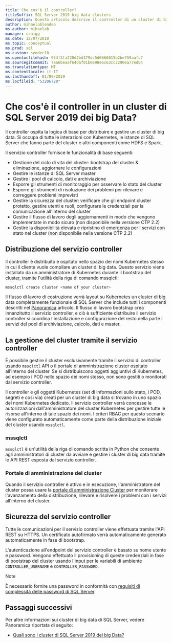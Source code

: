 ```yaml
---
title: Che cos'è il controller?
titleSuffix: SQL Server 2019 big data clusters
description: Questo articolo descrive il controller di un cluster di big data di SQL Server 2019 (anteprima).
author: mihaelablendea
ms.author: mihaelab
manager: craigg
ms.date: 12/07/2018
ms.topic: conceptual
ms.prod: sql
ms.custom: seodec18
ms.openlocfilehash: 954f3fa220d2bd379dc5d6666015b2be759aafc7
ms.sourcegitcommit: 7aa6beaaf64daf01b0e98e6c63cc22906a77ed04
ms.translationtype: MT
ms.contentlocale: it-IT
ms.lasthandoff: 01/09/2019
ms.locfileid: "53206720"
---
```

# <a name="what-is-the-controller-on-a-sql-server-2019-big-data-cluster"></a>Che cos'è il controller in un cluster di SQL Server 2019 dei big Data?

Il controller ospita la logica di base per distribuire e gestire un cluster di big data. Si occupa di tutte le interazioni con Kubernetes, le istanze di SQL Server che fanno parte del cluster e altri componenti come HDFS e Spark. 

Il servizio controller fornisce le funzionalità di base seguenti:

- Gestione del ciclo di vita del cluster: bootstrap del cluster & eliminazione, aggiornare le configurazioni
- Gestire le istanze di SQL Server master
- Gestire i pool di calcolo, dati e archiviazione
- Esporre gli strumenti di monitoraggio per osservare lo stato del cluster
- Esporre gli strumenti di risoluzione dei problemi per rilevare e correggere problemi imprevisti
- Gestire la sicurezza del cluster: verificare che gli endpoint cluster protetto, gestire utenti e ruoli, configurare le credenziali per la comunicazione all'interno del cluster
- Gestire il flusso di lavoro degli aggiornamenti in modo che vengono implementate in modo sicuro (non disponibile nella versione CTP 2.2)
- Gestire la disponibilità elevata e ripristino di emergenza per i servizi con stato nel cluster (non disponibile nella versione CTP 2.2)

## <a name="deploying-the-controller-service"></a>Distribuzione del servizio controller

Il controller è distribuito e ospitato nello spazio dei nomi Kubernetes stesso in cui il cliente vuole compilare un cluster di big data. Questo servizio viene installato da un amministratore di Kubernetes durante il bootstrap del cluster, tramite l'utilità della riga di comando mssqlctl:

```bash
mssqlctl create cluster <name of your cluster>
```

Il flusso di lavoro di costruzione verrà layout su Kubernetes un cluster di big data completamente funzionale di SQL Server che include tutti i componenti descritti nel [Panoramica](big-data-cluster-overview.md) articolo. Il flusso di lavoro bootstrap crea innanzitutto il servizio controller, e ciò è sufficiente distribuire il servizio controller si coordina l'installazione e configurazione del resto della parte i servizi del pool di archiviazione, calcolo, dati e master.

## <a name="managing-the-cluster-through-the-controller-service"></a>La gestione del cluster tramite il servizio controller

È possibile gestire il cluster esclusivamente tramite il servizio di controller usando `mssqlctl` API o il portale di amministrazione cluster ospitato all'interno del cluster. Se si distribuiscono oggetti aggiuntivi di Kubernetes, ad esempio i POD nello spazio dei nomi stesso, non sono gestiti o monitorati dal servizio controller.

Il controller e gli oggetti Kubernetes (set di informazioni sullo stato, i POD, segreti e così via) creati per un cluster di big data si trovano in uno spazio dei nomi Kubernetes dedicato. Il servizio controller verrà concesse le autorizzazioni dall'amministratore del cluster Kubernetes per gestire tutte le risorse all'interno di tale spazio dei nomi.  I criteri RBAC per questo scenario viene configurato automaticamente come parte della distribuzione iniziale del cluster usando `mssqlctl`. 

### <a name="mssqlctl"></a>mssqlctl

`mssqlctl` è un'utilità della riga di comando scritta in Python che consente agli amministratori di cluster da avviare e gestire i cluster di big data tramite le API REST esposta dal servizio controller.

### <a name="cluster-administration-portal"></a>Portale di amministrazione del cluster

Quando il servizio controller è attivo e in esecuzione, l'amministratore del cluster possa usare la [portale di amministrazione Cluster](cluster-admin-portal.md) per monitorare l'avanzamento della distribuzione, rilevare e risolvere i problemi con i servizi all'interno del cluster.

## <a name="controller-service-security"></a>Sicurezza del servizio controller

Tutte le comunicazioni per il servizio controller viene effettuata tramite l'API REST su HTTPS. Un certificato autofirmato verrà automaticamente generato automaticamente in fase di bootstrap. 

L'autenticazione all'endpoint del servizio controller è basato su nome utente e password. Vengono effettuato il provisioning di queste credenziali in fase di bootstrap del cluster usando l'input per le variabili di ambiente `CONTROLLER_USERNAME` e `CONTROLLER_PASSWORD`.

> [!NOTE]
> È necessario fornire una password in conformità con [requisiti di complessità delle password di SQL Server](https://docs.microsoft.com/sql/relational-databases/security/password-policy?view=sql-server-2017).

## <a name="next-steps"></a>Passaggi successivi

Per altre informazioni sui cluster di big data di SQL Server, vedere Panoramica riportata di seguito:

- [Quali sono i cluster di SQL Server 2019 dei big Data?](big-data-cluster-overview.md)
